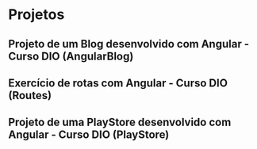 # Projetos

## Projeto de um Blog desenvolvido com Angular - Curso DIO (AngularBlog)

## Exercício de rotas com Angular - Curso DIO (Routes)

## Projeto de uma PlayStore desenvolvido com Angular - Curso DIO (PlayStore)
